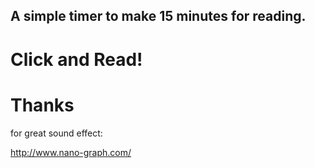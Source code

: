 A simple timer to make 15 minutes for reading.
---

# Click and Read!

# Thanks

for great sound effect:

http://www.nano-graph.com/
